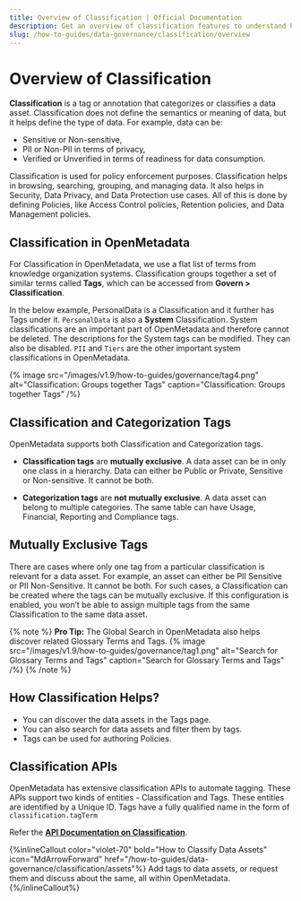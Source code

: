 ```yaml
---
title: Overview of Classification | Official Documentation
description: Get an overview of classification features to understand how data is organized, labeled, and governed across your OpenMetadata.
slug: /how-to-guides/data-governance/classification/overview
---
```


# Overview of Classification

**Classification** is a tag or annotation that categorizes or classifies a data asset. Classification does not define the semantics or meaning of data, but it helps define the type of data. For example, data can be:
- Sensitive or Non-sensitive, 
- PII or Non-PII in terms of privacy, 
- Verified or Unverified in terms of readiness for data consumption.

Classification is used for policy enforcement purposes. Classification helps in browsing, searching, grouping, and managing data. It also helps in Security, Data Privacy, and Data Protection use cases. All of this is done by defining Policies, like Access Control policies, Retention policies, and Data Management policies.

## Classification in OpenMetadata

For Classification in OpenMetadata, we use a flat list of terms from knowledge organization systems. Classification groups together a set of similar terms called **Tags**, which can be accessed from **Govern > Classification**. 

In the below example, PersonalData is a Classification and it further has Tags under it. `PersonalData` is also a **System** Classification. System classifications are an important part of OpenMetadata and therefore cannot be deleted. The descriptions for the System tags can be modified. They can also be disabled. `PII` and `Tiers` are the other important system classifications in OpenMetadata.

{% image
src="/images/v1.9/how-to-guides/governance/tag4.png"
alt="Classification: Groups together Tags"
caption="Classification: Groups together Tags"
/%}

## Classification and Categorization Tags

OpenMetadata supports both Classification and Categorization tags.
- **Classification tags** are **mutually exclusive**. A data asset can be in only one class in a hierarchy. Data can either be Public or Private, Sensitive or Non-sensitive. It cannot be both.

- **Categorization tags** are **not mutually exclusive**. A data asset can belong to multiple categories. The same table can have Usage, Financial, Reporting and Compliance tags.

## Mutually Exclusive Tags

There are cases where only one tag from a particular classification is relevant for a data asset. For example, an asset can either be PII Sensitive or PII Non-Sensitive. It cannot be both. For such cases, a Classification can be created where the tags can be mutually exclusive. If this configuration is enabled, you won’t be able to assign multiple tags from the same Classification to the same data asset.

{% note %}
**Pro Tip:** The Global Search in OpenMetadata also helps discover related Glossary Terms and Tags.
{% image
src="/images/v1.9/how-to-guides/governance/tag1.png"
alt="Search for Glossary Terms and Tags"
caption="Search for Glossary Terms and Tags"
/%}
{% /note %}

## How Classification Helps?

- You can discover the data assets in the Tags page.
- You can also search for data assets and filter them by tags.
- Tags can be used for authoring Policies.

## Classification APIs

OpenMetadata has extensive classification APIs to automate tagging. These APIs support two kinds of entities - Classification and Tags. These entities are identified by a Unique ID. Tags have a fully qualified name in the form of `classification.tagTerm`

Refer the **[API Documentation on Classification](https://sandbox.open-metadata.org/docs#tag/Classifications)**.

{%inlineCallout
  color="violet-70"
  bold="How to Classify Data Assets"
  icon="MdArrowForward"
  href="/how-to-guides/data-governance/classification/assets"%}
  Add tags to data assets, or request them and discuss about the same, all within OpenMetadata.
{%/inlineCallout%}